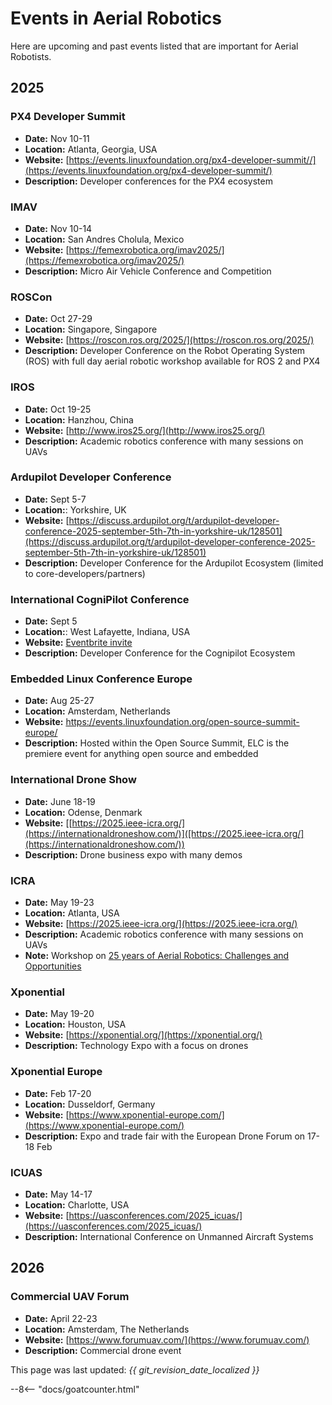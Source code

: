 # Events in Aerial Robotics

Here are upcoming and past events listed that are important for Aerial Robotists.

## 2025

### PX4 Developer Summit
* **Date:** Nov 10-11
* **Location:** Atlanta, Georgia, USA
* **Website:** [https://events.linuxfoundation.org/px4-developer-summit//](https://events.linuxfoundation.org/px4-developer-summit/)
* **Description:** Developer conferences for the PX4 ecosystem

### IMAV
* **Date:** Nov 10-14
* **Location:** San Andres Cholula, Mexico
* **Website:** [https://femexrobotica.org/imav2025/](https://femexrobotica.org/imav2025/)
* **Description:** Micro Air Vehicle Conference and Competition

### ROSCon
* **Date:** Oct 27-29
* **Location:** Singapore, Singapore
* **Website:**  [https://roscon.ros.org/2025/](https://roscon.ros.org/2025/)
* **Description:** Developer Conference on the Robot Operating System (ROS) with full day aerial robotic workshop available for ROS 2 and PX4

### IROS
* **Date:** Oct 19-25
* **Location:** Hanzhou, China
* **Website:** [http://www.iros25.org/](http://www.iros25.org/)
* **Description:** Academic robotics conference with many sessions on UAVs

### Ardupilot Developer Conference
* **Date:** Sept 5-7
* **Location:**: Yorkshire, UK 
* **Website:** [https://discuss.ardupilot.org/t/ardupilot-developer-conference-2025-september-5th-7th-in-yorkshire-uk/128501](https://discuss.ardupilot.org/t/ardupilot-developer-conference-2025-september-5th-7th-in-yorkshire-uk/128501)
* **Description:** Developer Conference for the Ardupilot Ecosystem (limited to core-developers/partners)

### International CogniPilot Conference
* **Date:** Sept 5
* **Location:**:  West Lafayette, Indiana, USA
* **Website:** [Eventbrite invite](https://www.eventbrite.com/e/cognipilot-conference-and-ros-midwest-meetup-tickets-1376420925039?aff=oddtdtcreator)
* **Description:** Developer Conference for the Cognipilot Ecosystem

### Embedded Linux Conference Europe
* **Date:** Aug 25-27
* **Location:** Amsterdam, Netherlands
* **Website:** https://events.linuxfoundation.org/open-source-summit-europe/
* **Description:** Hosted within the Open Source Summit, ELC is the premiere event for anything open source and embedded

### International Drone Show
* **Date:** June 18-19
* **Location:** Odense, Denmark
* **Website:** [[https://2025.ieee-icra.org/](https://internationaldroneshow.com/)]([https://2025.ieee-icra.org/](https://internationaldroneshow.com/))
* **Description:** Drone business expo with many demos

### ICRA
* **Date:** May 19-23
* **Location:** Atlanta, USA
* **Website:** [https://2025.ieee-icra.org/](https://2025.ieee-icra.org/)
* **Description:** Academic robotics conference with many sessions on UAVs
* **Note:** Workshop on [25 years of Aerial Robotics: Challenges and Opportunities](https://aerial-robotics-workshop-icra.com/)

### Xponential
* **Date:** May 19-20
* **Location:** Houston, USA
* **Website:** [https://xponential.org/](https://xponential.org/)
* **Description:** Technology Expo with a focus on drones

### Xponential Europe
* **Date:** Feb 17-20
* **Location:** Dusseldorf, Germany
* **Website:** [https://www.xponential-europe.com/](https://www.xponential-europe.com/)
* **Description:** Expo and trade fair with the European Drone Forum on 17-18 Feb

### ICUAS
* **Date:** May 14-17
* **Location:** Charlotte, USA
* **Website:** [https://uasconferences.com/2025_icuas/](https://uasconferences.com/2025_icuas/)
* **Description:** International Conference on Unmanned Aircraft Systems

## 2026

### Commercial UAV Forum
* **Date:** April 22-23
* **Location:** Amsterdam, The Netherlands
* **Website:** [https://www.forumuav.com/](https://www.forumuav.com/)
* **Description:** Commercial drone event

This page was last updated: *{{ git_revision_date_localized }}*

--8<-- "docs/goatcounter.html"
